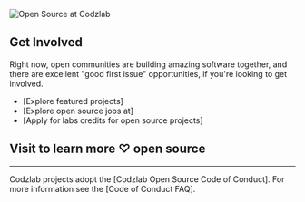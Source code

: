 ![Open Source at Codzlab](https://github.com/codzlab/.github/blob/main/Img/banner.png)

## Get Involved

Right now, open communities are building amazing software together, and there are excellent "good first issue" opportunities, if you're looking to get involved.

* [Explore featured projects]
* [Explore open source jobs at]
* [Apply for labs credits for open source projects]

Visit to learn more ♡ open source
----

----

Codzlab projects adopt the [Codzlab Open Source Code of Conduct]. For more information see the [Code of Conduct FAQ].
